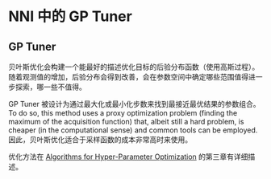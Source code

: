 # NNI 中的 GP Tuner

## GP Tuner

贝叶斯优化会构建一个能最好的描述优化目标的后验分布函数（使用高斯过程）。 随着观测值的增加，后验分布会得到改善，会在参数空间中确定哪些范围值得进一步探索，哪一些不值得。

GP Tuner 被设计为通过最大化或最小化步数来找到最接近最优结果的参数组合。 To do so, this method uses a proxy optimization problem (finding the maximum of the acquisition function) that, albeit still a hard problem, is cheaper (in the computational sense) and common tools can be employed. 因此，贝叶斯优化适合于采样函数的成本非常高时来使用。

优化方法在 [Algorithms for Hyper-Parameter Optimization](https://papers.nips.cc/paper/4443-algorithms-for-hyper-parameter-optimization.pdf) 的第三章有详细描述。